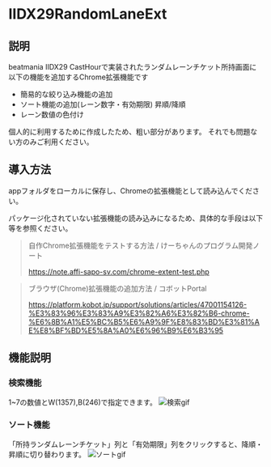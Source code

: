 # IIDX29RandomLaneExt

## 説明
beatmania ⅡDX29 CastHourで実装されたランダムレーンチケット所持画面に以下の機能を追加するChrome拡張機能です
- 簡易的な絞り込み機能の追加
- ソート機能の追加(レーン数字・有効期限) 昇順/降順
- レーン数値の色付け

個人的に利用するために作成したため、粗い部分があります。
それでも問題ない方のみご利用ください。

## 導入方法
appフォルダをローカルに保存し、Chromeの拡張機能として読み込んでください。

パッケージ化されていない拡張機能の読み込みになるため、具体的な手段は以下等を参照ください。
> 自作Chrome拡張機能をテストする方法 / けーちゃんのプログラム開発ノート
>
> https://note.affi-sapo-sv.com/chrome-extent-test.php

>ブラウザ(Chrome)拡張機能の追加方法 / コボットPortal
>
>https://platform.kobot.jp/support/solutions/articles/47001154126-%E3%83%96%E3%83%A9%E3%82%A6%E3%82%B6-chrome-%E6%8B%A1%E5%BC%B5%E6%A9%9F%E8%83%BD%E3%81%AE%E8%BF%BD%E5%8A%A0%E6%96%B9%E6%B3%95

## 機能説明
### 検索機能
1~7の数値とW(1357),B(246)で指定できます。
![検索gif](https://user-images.githubusercontent.com/36569264/140611886-6cfc483b-842d-4dec-a364-25eb72e28bf0.gif)

### ソート機能
「所持ランダムレーンチケット」列と「有効期限」列をクリックすると、降順・昇順に切り替わります。
![ソートgif](https://user-images.githubusercontent.com/36569264/140611917-5e69a750-335a-427b-9908-e2c38725bae5.gif)
